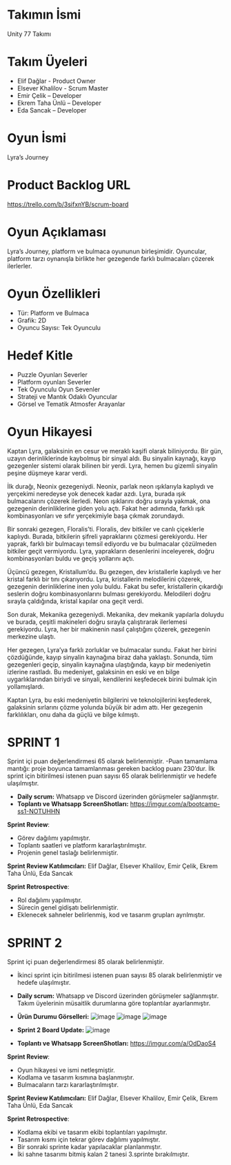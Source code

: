 # Takımın İsmi
Unity 77 Takımı
# Takım Üyeleri
- Elif Dağlar - Product Owner
- Elsever Khalilov  - Scrum Master
- Emir Çelik – Developer
- Ekrem Taha Ünlü – Developer
- Eda Sancak – Developer
# Oyun İsmi
Lyra’s Journey
# Product Backlog URL
https://trello.com/b/3sifxnYB/scrum-board
# Oyun Açıklaması
Lyra’s Journey, platform ve bulmaca oyununun birleşimidir. Oyuncular, platform tarzı oynanışla birlikte her gezegende farklı bulmacaları çözerek ilerlerler.
# Oyun Özellikleri
-	Tür: Platform ve Bulmaca
-	Grafik: 2D
-	Oyuncu Sayısı: Tek Oyunculu
# Hedef Kitle
-	Puzzle Oyunları Severler
-	Platform oyunları Severler
-	Tek Oyunculu Oyun Sevenler
-	Strateji ve Mantık Odaklı Oyuncular
-	Görsel ve Tematik Atmosfer Arayanlar
# Oyun Hikayesi
Kaptan Lyra, galaksinin en cesur ve meraklı kaşifi olarak biliniyordu. Bir gün, uzayın derinliklerinde kaybolmuş bir sinyal aldı. Bu sinyalin kaynağı, kayıp gezegenler sistemi olarak bilinen bir yerdi. Lyra, hemen bu gizemli sinyalin peşine düşmeye karar verdi.

İlk durağı, Neonix gezegeniydi. Neonix, parlak neon ışıklarıyla kaplıydı ve yerçekimi neredeyse yok denecek kadar azdı. Lyra, burada ışık bulmacalarını çözerek ilerledi. Neon ışıklarını doğru sırayla yakmak, ona gezegenin derinliklerine giden yolu açtı. Fakat her adımında, farklı ışık kombinasyonları ve sıfır yerçekimiyle başa çıkmak zorundaydı.

Bir sonraki gezegen, Floralis’ti. Floralis, dev bitkiler ve canlı çiçeklerle kaplıydı. Burada, bitkilerin şifreli yapraklarını çözmesi gerekiyordu. Her yaprak, farklı bir bulmacayı temsil ediyordu ve bu bulmacalar çözülmeden bitkiler geçit vermiyordu. Lyra, yaprakların desenlerini inceleyerek, doğru kombinasyonları buldu ve geçiş yollarını açtı.

Üçüncü gezegen, Kristallum’du. Bu gezegen, dev kristallerle kaplıydı ve her kristal farklı bir tını çıkarıyordu. Lyra, kristallerin melodilerini çözerek, gezegenin derinliklerine inen yolu buldu. Fakat bu sefer, kristallerin çıkardığı seslerin doğru kombinasyonlarını bulması gerekiyordu. Melodileri doğru sırayla çaldığında, kristal kapılar ona geçit verdi.

Son durak, Mekanika gezegeniydi. Mekanika, dev mekanik yapılarla doluydu ve burada, çeşitli makineleri doğru sırayla çalıştırarak ilerlemesi gerekiyordu. Lyra, her bir makinenin nasıl çalıştığını çözerek, gezegenin merkezine ulaştı.

Her gezegen, Lyra’ya farklı zorluklar ve bulmacalar sundu. Fakat her birini çözdüğünde, kayıp sinyalin kaynağına biraz daha yaklaştı. Sonunda, tüm gezegenleri geçip, sinyalin kaynağına ulaştığında, kayıp bir medeniyetin izlerine rastladı. Bu medeniyet, galaksinin en eski ve en bilge uygarlıklarından biriydi ve sinyali, kendilerini keşfedecek birini bulmak için yollamışlardı.

Kaptan Lyra, bu eski medeniyetin bilgilerini ve teknolojilerini keşfederek, galaksinin sırlarını çözme yolunda büyük bir adım attı. Her gezegenin farklılıkları, onu daha da güçlü ve bilge kılmıştı.
# SPRINT 1
Sprint içi puan değerlendirmesi 65 olarak belirlenmiştir.
-Puan tamamlama mantığı: proje boyunca tamamlanması gereken backlog puanı 230’dur.  İlk sprint için bitirilmesi istenen puan sayısı 65 olarak belirlenmiştir ve hedefe ulaşılmıştır.

- **Daily scrum:** Whatsapp ve Discord üzerinden görüşmeler sağlanmıştır. 
- **Toplantı ve Whatsapp ScreenShotları:**
https://imgur.com/a/bootcamp-ss1-NOTUHHN


**Sprint Review**: 
-	Görev dağılımı yapılmıştır.
-	Toplantı saatleri ve platform kararlaştırılmıştır.
-	Projenin genel taslağı belirlenmiştir.

**Sprint Review Katılımcıları:** Elif Dağlar, Elsever Khalilov, Emir Çelik, Ekrem Taha Ünlü, Eda Sancak

**Sprint Retrospective**:
-	Rol dağılımı yapılmıştır.
-	Sürecin genel gidişatı belirlenmiştir.
-	Eklenecek sahneler belirlenmiş, kod ve tasarım grupları ayrılmıştır.

  # SPRINT 2
Sprint içi puan değerlendirmesi 85 olarak belirlenmiştir.
- İkinci sprint için bitirilmesi istenen puan sayısı 85 olarak belirlenmiştir ve hedefe ulaşılmıştır.
- **Daily scrum:** Whatsapp ve Discord üzerinden görüşmeler sağlanmıştır. Takım üyelerinin müsaitlik durumlarına göre toplantılar ayarlanmıştır.
- **Ürün Durumu Görselleri:** ![image](https://github.com/user-attachments/assets/15c97ba0-9fa0-4cbf-acb8-45aa48ba36c9)
  ![image](https://github.com/user-attachments/assets/7d9fcaa0-0ccd-49c2-ac2d-423acddf7cbc)
  ![image](https://github.com/user-attachments/assets/932927a7-eab6-43e0-bca9-6499a32d9862)


   
- **Sprint 2 Board Update:** ![image](https://github.com/user-attachments/assets/c2f78410-ec78-4f31-a8c8-3d31b7a8b5b2)
  


- **Toplantı ve Whatsapp ScreenShotları:**
https://imgur.com/a/OdDaoS4


**Sprint Review**: 
-	Oyun hikayesi ve ismi netleşmiştir.
-	Kodlama ve tasarım kısmına başlanmıştır.
-	Bulmacaların tarzı kararlaştırılmıştır.

**Sprint Review Katılımcıları:** Elif Dağlar, Elsever Khalilov, Emir Çelik, Ekrem Taha Ünlü, Eda Sancak

**Sprint Retrospective**:
-	Kodlama ekibi ve tasarım ekibi toplantıları yapılmıştır.
-	Tasarım kısmı için tekrar görev dağılımı yapılmıştır.
-	Bir sonraki sprinte kadar yapılacaklar planlanmıştır.
-	İki sahne tasarımı bitmiş kalan 2 tanesi 3.sprinte bırakılmıştır.


